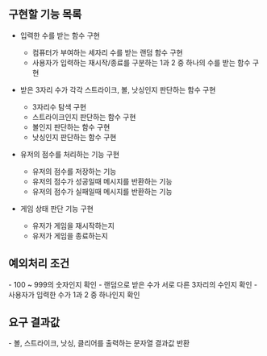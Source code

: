 <h2> 구현할 기능 목록 </h2>

- 입력한 수를 받는 함수 구현
  - 컴퓨터가 부여하는 세자리 수를 받는 랜덤 함수 구현
  - 사용자가 입력하는 재시작/종료를 구분하는 1과 2 중 하나의 수를 받는 함수 구현

- 받은 3자리 수가 각각 스트라이크, 볼, 낫싱인지 판단하는 함수 구현
  - 3자리수 탐색 구현
  - 스트라이크인지 판단하는 함수 구현
  - 볼인지 판단하는 함수 구현
  - 낫싱인지 판단하는 함수 구현

- 유저의 점수를 처리하는 기능 구현
  - 유저의 점수를 저장하는 기능
  - 유저의 점수가 성공일때 메시지를 반환하는 기능 
  - 유저의 점수가 실패일때 메시지를 반환하는 기능

- 게임 상태 판단 기능 구현
  - 유저가 게임을 재시작하는지 
  - 유저가 게임을 종료하는지


<h2>예외처리 조건</h2>
- 100 ~ 999의 숫자인지 확인
- 랜덤으로 받은 수가 서로 다른 3자리의 수인지 확인
- 사용자가 입력한 수가 1과 2 중 하나인지 확인


<h2>요구 결과값</h2>
- 볼, 스트라이크, 낫싱, 클리어를 출력하는 문자열 결과값 반환


